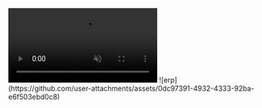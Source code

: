 <video autoplay loop muted playsinline>
  <source src="https://github.com/user-attachments/assets/4428527c-48b0-497a-9f41-bef8d2189853" type="video/mp4">
</video>
![erp](https://github.com/user-attachments/assets/0dc97391-4932-4333-92ba-e6f503ebd0c8)
